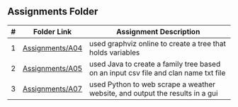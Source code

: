 ##  Assignments Folder

|   #   | Folder Link | Assignment Description |
| :---: | ----------- | ---------------------- |
|   1    |  [Assignments/A04](./A04)    | used graphviz online to create a tree that holds variables |
|   2    |  [Assignments/A05](./A05)    | used Java to create a family tree based on an input csv file and clan name txt file |
|   3    |  [Assignments/A07](./A07)    | used Python to web scrape a weather website, and output the results in a gui |
